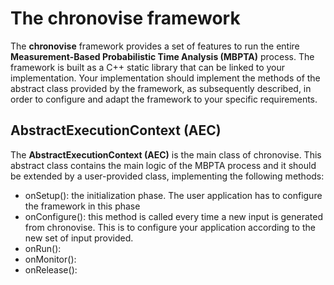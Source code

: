 The chronovise framework
========================

The **chronovise** framework provides a set of features to run the entire **Measurement-Based
Probabilistic Time Analysis (MBPTA)** process. The framework is built as a C++ static library
that can be linked to your implementation. Your implementation should implement the methods of
the abstract class provided by the framework, as subsequently described, in order to configure and
adapt the framework to your specific requirements.

AbstractExecutionContext (AEC)
------------------------------
The **AbstractExecutionContext (AEC)** is the main class of chronovise. This abstract class contains
the main logic of the MBPTA process and it should be extended by a user-provided class, implementing
the following methods:

- onSetup(): the initialization phase. The user application has to configure the framework in this
             phase  
- onConfigure(): this method is called every time a new input is generated from chronovise. This is
                 to configure your application according to the new set of input provided.
- onRun():
- onMonitor():
- onRelease():


